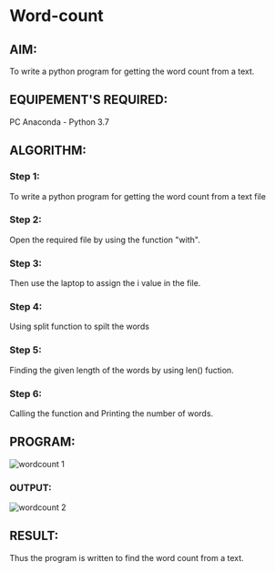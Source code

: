 # Word-count
## AIM:
To write a python program for getting the word count from a text.
## EQUIPEMENT'S REQUIRED: 
PC
Anaconda - Python 3.7
## ALGORITHM: 
### Step 1:
To write a python program for getting the word count from a text file
### Step 2: 
 Open the required file by using the function "with".
### Step 3: 
Then use the laptop to assign the i value in the file.
### Step 4:  
Using split function to spilt the words
### Step 5: 
Finding the given length of the words by using len() fuction.
### Step 6: 
Calling the function and Printing the number of words.
## PROGRAM:
![wordcount 1](https://user-images.githubusercontent.com/120620842/214016646-cfc3a18a-7157-41f4-b3a8-281f88823ae0.jpg)

### OUTPUT:
![wordcount 2](https://user-images.githubusercontent.com/120620842/214016695-16f12b19-8bf0-4849-b896-aa36ab8abd8a.jpg)





## RESULT:
Thus the program is written to find the word count from a text.
